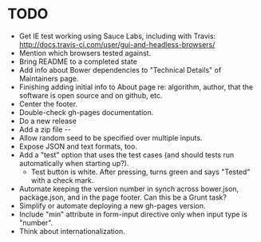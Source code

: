 TODO
====

* Get IE test working using Sauce Labs, including with Travis:
  http://docs.travis-ci.com/user/gui-and-headless-browsers/
* Mention which browsers tested against.
* Bring README to a completed state
* Add info about Bower dependencies to "Technical Details" of Maintainers page.
* Finishing adding initial info to About page re: algorithm, author, that
  the software is open source and on github, etc.
* Center the footer.
* Double-check gh-pages documentation.
* Do a new release
* Add a zip file
--
* Allow random seed to be specified over multiple inputs.
* Expose JSON and text formats, too.
* Add a "test" option that uses the test cases (and should tests
  run automatically when starting up?).
  - Test button is white.  After pressing, turns green and says "Tested"
    with a check mark.
* Automate keeping the version number in synch across bower.json,
  package.json, and in the page footer.  Can this be a Grunt task?
* Simplify or automate deploying a new gh-pages version.
* Include "min" attribute in form-input directive only when input
  type is "number".
* Think about internationalization.
